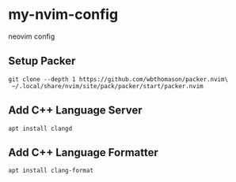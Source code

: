 # my-nvim-config

neovim config

## Setup Packer

```
git clone --depth 1 https://github.com/wbthomason/packer.nvim\
 ~/.local/share/nvim/site/pack/packer/start/packer.nvim
```

## Add C++ Language Server

```
apt install clangd
```

## Add C++ Language Formatter

```
apt install clang-format
```

